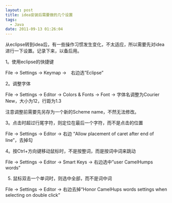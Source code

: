 ```yaml
---
layout: post
title: idea安装后需要做的几个设置
tags:
  - Java
date: 2011-09-13 01:26:04
---
```


从eclipse转到idea后，有一些操作习惯发生变化，不太适应，所以需要先对idea进行一下设置。记录下来，以备后用。

1。使用eclipse的快捷键

File -> Settings -> Keymap ->　右边选&#8221;Eclipse&#8221;

2。调整字体

File -> Settings -> Editor -> Colors &amp; Fonts -> Font -> 字体名调整为Courier New，大小为12，行距为1.3

注意调整前需要先另存为一个新的Scheme name，不然无法修改。<span id="more-83"></span>

3。点击时超过行尾字符，则定位在最后一个字符，而不是点击的位置

File -> Settings -> Editor -> 右边 &#8220;Allow placement of caret after end of line&#8221;，去掉勾

4。按Ctrl+方向键移动鼠标时，不是按整词，而是按词中词来跳动

File -> Settings -> Editor -> Smart Keys -> 右边选中&#8221;user CamelHumps words&#8221;

5. 鼠标双击一个单词时，则选中全部，而不是词中词

File -> Settings -> Editor -> 右边去掉“Honor CamelHups words settings when selecting on double click”